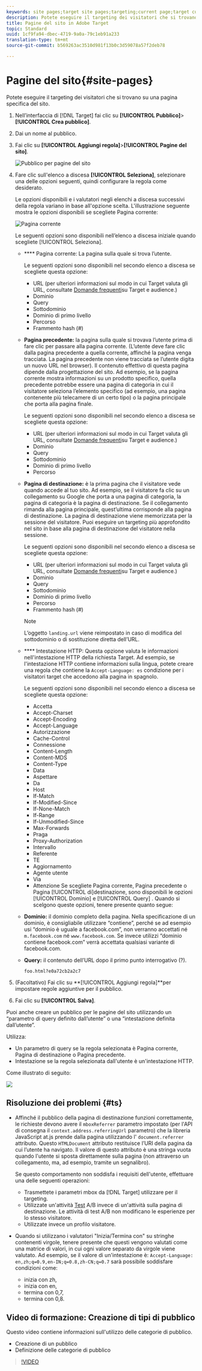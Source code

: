 ```yaml
---
keywords: site pages;target site pages;targeting;current page;target current page;previous page;target previous page;landing page;target landing page;http header
description: Potete eseguire il targeting dei visitatori che si trovano su una pagina specifica del sito.
title: Pagine del sito in Adobe Target
topic: Standard
uuid: 1cf9fa94-dbec-4719-9a0a-79c1eb91a233
translation-type: tm+mt
source-git-commit: b569263ac3510d981f13b0c3d59078a57f2deb78

---
```



# Pagine del sito{#site-pages}

Potete eseguire il targeting dei visitatori che si trovano su una pagina specifica del sito.

1. Nell’interfaccia di [!DNL Target] fai clic su **[!UICONTROL Pubblico]**>**[!UICONTROL  Crea pubblico]**.
1. Dai un nome al pubblico.
1. Fai clic su **[!UICONTROL Aggiungi regola]**>**[!UICONTROL  Pagine del sito]**.

   ![Pubblico per pagine del sito](assets/target_site_pages.png)

1. Fare clic sull&#39;elenco a discesa **[!UICONTROL Seleziona]**, selezionare una delle opzioni seguenti, quindi configurare la regola come desiderato.

   Le opzioni disponibili e i valutatori negli elenchi a discesa successivi della regola variano in base all&#39;opzione scelta. L&#39;illustrazione seguente mostra le opzioni disponibili se scegliete Pagina corrente:

   ![Pagina corrente](/help/c-target/c-audiences/c-target-rules/assets/current-page.png)

   Le seguenti opzioni sono disponibili nell’elenco a discesa iniziale quando scegliete [!UICONTROL Seleziona].

   * **** Pagina corrente: La pagina sulla quale si trova l’utente.

      Le seguenti opzioni sono disponibili nel secondo elenco a discesa se scegliete questa opzione:

      * URL (per ulteriori informazioni sul modo in cui Target valuta gli URL, consultate [Domande frequenti](/help/c-target/c-troubleshooting-targets-and-audiences/troubleshooting-targets-and-audiences.md)su Target e audience.)
      * Dominio
      * Query
      * Sottodominio
      * Dominio di primo livello
      * Percorso
      * Frammento hash (#)
   * **Pagina precedente:** la pagina sulla quale si trovava l’utente prima di fare clic per passare alla pagina corrente. (L’utente deve fare clic dalla pagina precedente a quella corrente, affinché la pagina venga tracciata. La pagina precedente non viene tracciata se l’utente digita un nuovo URL nel browser). Il contenuto effettivo di questa pagina dipende dalla progettazione del sito. Ad esempio, se la pagina corrente mostra informazioni su un prodotto specifico, quella precedente potrebbe essere una pagina di categoria in cui il visitatore seleziona l’elemento specifico (ad esempio, una pagina contenente più telecamere di un certo tipo) o la pagina principale che porta alla pagina finale.

      Le seguenti opzioni sono disponibili nel secondo elenco a discesa se scegliete questa opzione:

      * URL (per ulteriori informazioni sul modo in cui Target valuta gli URL, consultate [Domande frequenti](/help/c-target/c-troubleshooting-targets-and-audiences/troubleshooting-targets-and-audiences.md)su Target e audience.)
      * Dominio
      * Query
      * Sottodominio
      * Dominio di primo livello
      * Percorso
   * **Pagina di destinazione:** è la prima pagina che il visitatore vede quando accede al tuo sito. Ad esempio, se il visitatore fa clic su un collegamento su Google che porta a una pagina di categoria, la pagina di categoria è la pagina di destinazione. Se il collegamento rimanda alla pagina principale, quest’ultima corrisponde alla pagina di destinazione. La pagina di destinazione viene memorizzata per la sessione del visitatore. Puoi eseguire un targeting più approfondito nel sito in base alla pagina di destinazione del visitatore nella sessione.

      Le seguenti opzioni sono disponibili nel secondo elenco a discesa se scegliete questa opzione:

      * URL (per ulteriori informazioni sul modo in cui Target valuta gli URL, consultate [Domande frequenti](/help/c-target/c-troubleshooting-targets-and-audiences/troubleshooting-targets-and-audiences.md)su Target e audience.)
      * Dominio
      * Query
      * Sottodominio
      * Dominio di primo livello
      * Percorso
      * Frammento hash (#)
      >[!NOTE]
      >
      >L’oggetto `landing.url` viene reimpostato in caso di modifica del sottodominio o di sostituzione diretta dell’URL.

   * **** Intestazione HTTP: Questa opzione valuta le informazioni nell&#39;intestazione HTTP della richiesta Target. Ad esempio, se l&#39;intestazione HTTP contiene informazioni sulla lingua, potete creare una regola che contiene la `Accept-Language: es` condizione per i visitatori target che accedono alla pagina in spagnolo.

      Le seguenti opzioni sono disponibili nel secondo elenco a discesa se scegliete questa opzione:

      * Accetta
      * Accept-Charset
      * Accept-Encoding
      * Accept-Language
      * Autorizzazione
      * Cache-Control
      * Connessione
      * Content-Length
      * Content-MDS
      * Content-Type
      * Data
      * Aspettare
      * Da
      * Host
      * If-Match
      * If-Modified-Since
      * If-None-Match
      * If-Range
      * If-Unmodified-Since
      * Max-Forwards
      * Praga
      * Proxy-Authorization
      * Intervallo
      * Referente
      * TE
      * Aggiornamento
      * Agente utente
      * Via
      * Attenzione
   Se scegliete Pagina corrente, Pagina precedente o Pagina [!UICONTROL di]destinazione, sono disponibili le opzioni [!UICONTROL Dominio] e [!UICONTROL Query] . Quando si scelgono queste opzioni, tenere presente quanto segue:

   * **Dominio:** il dominio completo della pagina. Nella specificazione di un dominio, è consigliabile utilizzare “contiene”, perché se ad esempio usi “dominio è uguale a facebook.com”, non verranno accettati né `m.facebook.com` né `www.facebook.com`. Se invece utilizzi “dominio contiene facebook.com” verrà accettata qualsiasi variante di facebook.com.
   * **Query:** il contenuto dell’URL dopo il primo punto interrogativo (?).

      `foo.html?e0a72cb2a2c7`





1. (Facoltativo) Fai clic su **[!UICONTROL Aggiungi regola]**per impostare regole aggiuntive per il pubblico.
1. Fai clic su **[!UICONTROL Salva]**.

Puoi anche creare un pubblico per le pagine del sito utilizzando un “parametro di query definito dall’utente” o una “intestazione definita dall’utente”.

Utilizza:

* Un parametro di query se la regola selezionata è Pagina corrente, Pagina di destinazione o Pagina precedente.
* Intestazione se la regola selezionata dall&#39;utente è un&#39;intestazione HTTP.

Come illustrato di seguito:

![](assets/site_pages.png)

## Risoluzione dei problemi {#ts}

* Affinché il pubblico della pagina di destinazione funzioni correttamente, le richieste devono avere il `mboxReferrer` parametro impostato (per l&#39;API di consegna il `context.address.referringUrl` parametro) che la libreria JavaScript at.js prende dalla pagina utilizzando l&#39; `document.referrer` attributo. Questo `HTMLDocument` attributo restituisce l’URI della pagina da cui l’utente ha navigato. Il valore di questo attributo è una stringa vuota quando l&#39;utente si sposta direttamente sulla pagina (non attraverso un collegamento, ma, ad esempio, tramite un segnalibro).

   Se questo comportamento non soddisfa i requisiti dell&#39;utente, effettuare una delle seguenti operazioni:

   * Trasmettete i parametri [](/help/c-implementing-target/c-implementing-target-for-client-side-web/t-mbox-download/c-understanding-global-mbox/pass-parameters-to-global-mbox.md) mbox da [!DNL Target] utilizzare per il targeting.
   * Utilizzate un&#39;attività [Test](/help/c-activities/t-test-ab/test-ab.md) A/B invece di un&#39;attività sulla pagina di destinazione. Le attività di test A/B non modificano le esperienze per lo stesso visitatore.
   * Utilizzate invece un profilo [](/help/c-target/c-audiences/c-target-rules/visitor-profile.md) visitatore.

* Quando si utilizzano i valutatori &quot;Inizia/Termina con&quot; su stringhe contenenti virgole, tenere presente che questi vengono valutati come una matrice di valori, in cui ogni valore separato da virgole viene valutato. Ad esempio, se il valore di un&#39;intestazione è: `Accept-Language: en,zh;q=0.9,en-IN;q=0.8,zh-CN;q=0.7` sarà possibile soddisfare condizioni come:
   * inizia con zh,
   * inizia con en,
   * termina con 0,7,
   * termina con 0,8.

## Video di formazione: Creazione di tipi di pubblico

Questo video contiene informazioni sull&#39;utilizzo delle categorie di pubblico.

* Creazione di un pubblico
* Definizione delle categorie di pubblico

>[!VIDEO](https://video.tv.adobe.com/v/17392)
